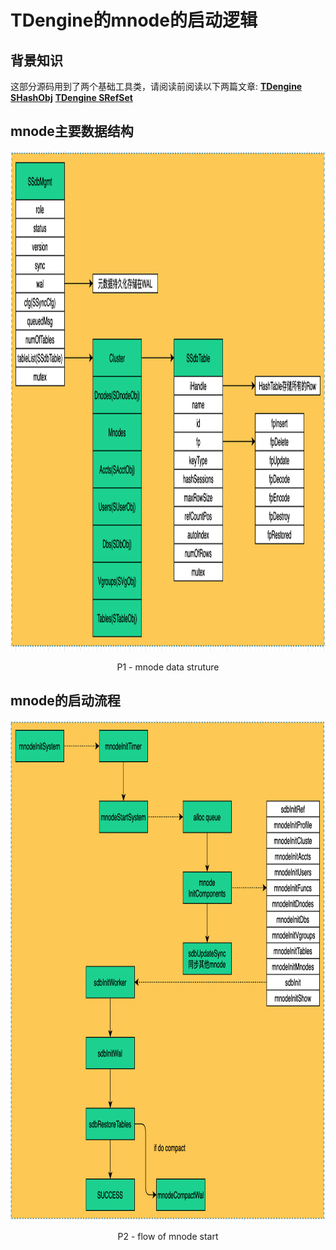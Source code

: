 # TDengine的mnode的启动逻辑

## 背景知识
这部分源码用到了两个基础工具类，请阅读前阅读以下两篇文章:
[**TDengine SHashObj**](https://github.com/lj-211/article/blob/master/iot/Part.04.A.TDengine-util_hashtable.md)
[**TDengine SRefSet**](https://github.com/lj-211/article/blob/master/iot/Part.04.A.TDengine-util_tref.md)

## mnode主要数据结构
<p align="center">
  <img width="1153" height = "800" src="https://github.com/lj-211/article/blob/master/res/asc-img/%5BPart.04.A.TDengine-why_TDengine_start_slow_when_too_many_ddl_accumulated%5D%20P1%20-%20Data%20Structure.png?raw=true" alt="data">
</p>
<p align="center">P1 - mnode data struture</p>

## mnode的启动流程
<p align="center">
  <img width="900" height = "800" src="https://github.com/lj-211/article/blob/master/res/asc-img/%5BPart.04.A.TDengine-why_TDengine_start_slow_when_too_many_ddl_accumulated%5D%20P2%20-%20Start%20of%20mnode.png?raw=true" alt="flow">
</p>
<p align="center">P2 - flow of mnode start</p>
